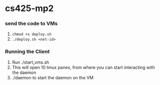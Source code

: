 # cs425-mp2

### send the code to VMs 

1. `chmod +x deploy.sh`
2. `./deploy.sh <net-id>`

### Running the Client

1. Run ./start_vms.sh  
2. This will open 10 tmux panes, from where you can start interacting with the daemon
3. ./daemon to start the daemon on the VM
